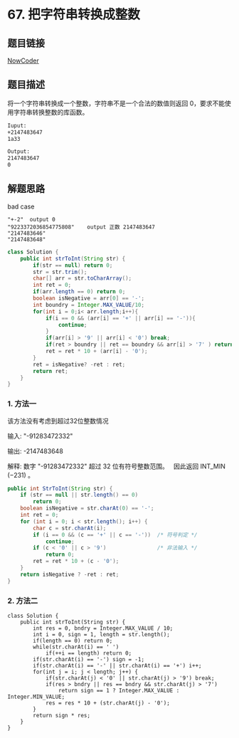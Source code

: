 # 67. 把字符串转换成整数

## 题目链接

[NowCoder](https://www.nowcoder.com/practice/1277c681251b4372bdef344468e4f26e?tpId=13&tqId=11202&tPage=1&rp=1&ru=/ta/coding-interviews&qru=/ta/coding-interviews/question-ranking&from=cyc_github)

## 题目描述

将一个字符串转换成一个整数，字符串不是一个合法的数值则返回 0，要求不能使用字符串转换整数的库函数。

```html
Iuput:
+2147483647
1a33

Output:
2147483647
0
```

## 解题思路
bad case
```
"+-2"  output 0
"9223372036854775808"    output 正数 2147483647
"2147483646"
"2147483648"
```


```java
class Solution {
    public int strToInt(String str) {
        if(str == null) return 0;
        str = str.trim();
        char[] arr = str.toCharArray();
        int ret = 0;
        if(arr.length == 0) return 0;
        boolean isNegative = arr[0] == '-';
        int boundry = Integer.MAX_VALUE/10;
        for(int i = 0;i< arr.length;i++){
            if(i == 0 && (arr[i] == '+' || arr[i] == '-')){
                continue;
            } 
            if(arr[i] > '9' || arr[i] < '0') break;
            if(ret > boundry || ret == boundry && arr[i] > '7' ) return isNegative == true?Integer.MIN_VALUE:Integer.MAX_VALUE;
            ret = ret * 10 + (arr[i] - '0');
        }
        ret = isNegative? -ret : ret;
        return ret;
    }
}
```

### 1. 方法一
该方法没有考虑到超过32位整数情况

输入: "-91283472332"

输出: -2147483648

解释: 数字 "-91283472332" 超过 32 位有符号整数范围。 
     因此返回 INT_MIN (−231) 。
```java
public int StrToInt(String str) {
    if (str == null || str.length() == 0)
        return 0;
    boolean isNegative = str.charAt(0) == '-';
    int ret = 0;
    for (int i = 0; i < str.length(); i++) {
        char c = str.charAt(i);
        if (i == 0 && (c == '+' || c == '-'))  /* 符号判定 */
            continue;
        if (c < '0' || c > '9')                /* 非法输入 */
            return 0;
        ret = ret * 10 + (c - '0');
    }
    return isNegative ? -ret : ret;
}
```

### 2. 方法二
```
class Solution {
    public int strToInt(String str) {
        int res = 0, bndry = Integer.MAX_VALUE / 10;
        int i = 0, sign = 1, length = str.length();
        if(length == 0) return 0;
        while(str.charAt(i) == ' ')
            if(++i == length) return 0;
        if(str.charAt(i) == '-') sign = -1;
        if(str.charAt(i) == '-' || str.charAt(i) == '+') i++;
        for(int j = i; j < length; j++) {
            if(str.charAt(j) < '0' || str.charAt(j) > '9') break;
            if(res > bndry || res == bndry && str.charAt(j) > '7')
                return sign == 1 ? Integer.MAX_VALUE : Integer.MIN_VALUE;
            res = res * 10 + (str.charAt(j) - '0');
        }
        return sign * res;
    }
}
```





